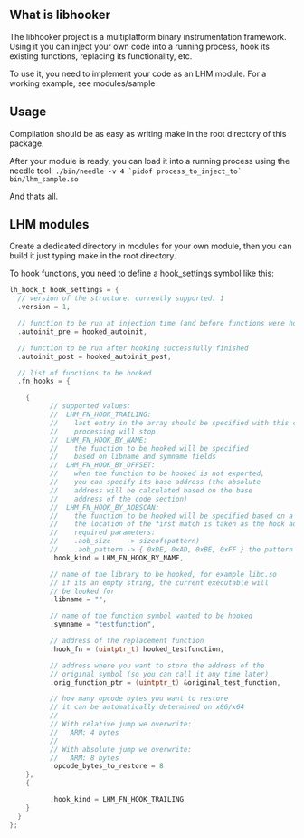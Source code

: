 What is libhooker
-----------------
The libhooker project is a multiplatform binary instrumentation framework.
Using it you can inject your own code into a running process, hook its
existing functions, replacing its functionality, etc.

To use it, you need to implement your code as an LHM module.
For a working example, see modules/sample

Usage
-----
Compilation should be as easy as writing make in the root directory of
this package.

After your module is ready, you can load it into a running process using
the needle tool:
``./bin/needle -v 4 `pidof process_to_inject_to` bin/lhm_sample.so``

And thats all.

LHM modules
-----------
Create a dedicated directory in modules for your own module, then you
can build it just typing make in the root directory.

To hook functions, you need to define a hook_settings symbol like this:

```c
lh_hook_t hook_settings = {
  // version of the structure. currently supported: 1
  .version = 1, 

  // function to be run at injection time (and before functions were hooked)
  .autoinit_pre = hooked_autoinit, 

  // function to be run after hooking successfully finished
  .autoinit_post = hooked_autoinit_post,

  // list of functions to be hooked
  .fn_hooks = {

    {
          // supported values:
          //  LHM_FN_HOOK_TRAILING:
          //    last entry in the array should be specified with this constant
          //    processing will stop.
          //  LHM_FN_HOOK_BY_NAME:
          //    the function to be hooked will be specified
          //    based on libname and symname fields
          //  LHM_FN_HOOK_BY_OFFSET: 
          //    when the function to be hooked is not exported,
          //    you can specify its base address (the absolute
          //    address will be calculated based on the base
          //    address of the code section)
          //  LHM_FN_HOOK_BY_AOBSCAN:
          //    the function to be hooked will be specified based on a pattern
          //    the location of the first match is taken as the hook address
          //    required parameters:
          //    .aob_size    -> sizeof(pattern)
          //    .aob_pattern -> { 0xDE, 0xAD, 0xBE, 0xFF } the pattern to look for
          .hook_kind = LHM_FN_HOOK_BY_NAME,

          // name of the library to be hooked, for example libc.so
          // if its an empty string, the current executable will
          // be looked for
          .libname = "",

          // name of the function symbol wanted to be hooked
          .symname = "testfunction",

          // address of the replacement function
          .hook_fn = (uintptr_t) hooked_testfunction,

          // address where you want to store the address of the
          // original symbol (so you can call it any time later)
          .orig_function_ptr = (uintptr_t) &original_test_function,

          // how many opcode bytes you want to restore
          // it can be automatically determined on x86/x64
          //
          // With relative jump we overwrite:
          //   ARM: 4 bytes
          //
          // With absolute jump we overwrite:
          //   ARM: 8 bytes
          .opcode_bytes_to_restore = 8
    },
    {

          .hook_kind = LHM_FN_HOOK_TRAILING
    }
  }
};
```

